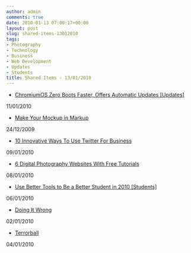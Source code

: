 ```yaml
---
author: admin
comments: true
date: 2010-01-13 07:00:17+00:00
layout: post
slug: shared-items-13012010
tags:
- Photography
- Technology
- Business
- Web Development
- Updates
- Students
title: Shared Items - 13/01/2010
---
```



  * [ChromiumOS Zero Boots Faster, Offers Automatic Updates [Updates]](http://feeds.gawker.com/~r/lifehacker/full/~3/bPfXAV2aV10/chromiumos-zero-boots-faster-offers-automatic-updates)
  
11/01/2010 
  * [Make Your Mockup in Markup](http://feedproxy.google.com/~r/24ways/~3/HR5axw-Qyjw/make-your-mockup-in-markup)
  
24/12/2009 
  * [10 Innovative Ways To Use Twitter For Business](http://feedproxy.google.com/~r/Makeuseof/~3/A4YyvQ9M4vw/)
  
09/01/2010 
  * [6 Digital Photography Websites With Free Tutorials](http://feedproxy.google.com/~r/Makeuseof/~3/YAfP4VYZr7I/)
  
08/01/2010 
  * [Use Better Tools to Be a Better Student in 2010 [Students]](http://feeds.gawker.com/~r/lifehacker/full/~3/7BRoA_tMugA/use-better-tools-to-be-a-better-student-in-2010)
  
06/01/2010 
  * [Doing It Wrong](http://www.tbray.org/ongoing/When/201x/2010/01/02/Doing-It-Wrong)
  
02/01/2010 
  * [Terrorball](http://lefarkins.blogspot.com/2010/01/terrorball.html)
  
04/01/2010 
